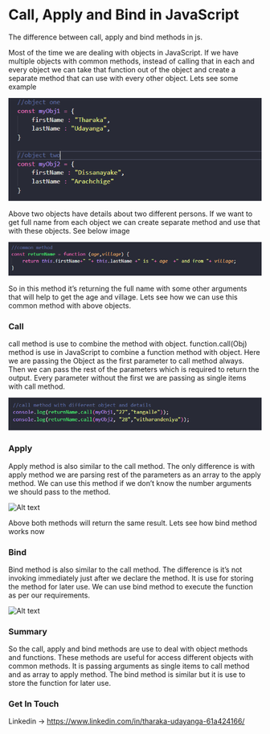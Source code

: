 # Call, Apply and Bind in JavaScript
The difference between call, apply and bind methods in js.

Most of the time we are dealing with objects in JavaScript. If we have multiple objects with common methods, instead of calling that in each and every object we can take that function out of the object and create a separate method that can use with every other object. Lets see some example

![Alt text](/images/objects.PNG?raw=true "Optional Title")

Above two objects have details about two different persons. If we want to get full name from each object we can create separate method and use that with these objects. See below image

![Alt text](/images/function.PNG?raw=true "Optional Title")

So in this method it’s returning the full name with some other arguments that will help to get the age and village. Lets see how we can use this common method with above objects.

### Call
call method is use to combine the method with object. function.call(Obj) method is use in JavaScript to combine a function method with object. Here we are passing the Object as the first parameter to call method always. Then we can pass the rest of the parameters which is required to return the output. Every parameter without the first we are passing as single items with call method.

![Alt text](/images/call.PNG?raw=true "Optional Title")

### Apply
Apply method is also similar to the call method. The only difference is with apply method we are parsing rest of the parameters as an array to the apply method. We can use this method if we don’t know the number arguments we should pass to the method.

![Alt text](/images/apply.PNG.PNG?raw=true "Optional Title")

Above both methods will return the same result. Lets see how bind method works now

### Bind
Bind method is also similar to the call method. The difference is it’s not invoking immediately just after we declare the method. It is use for storing the method for later use. We can use bind method to execute the function as per our requirements.

![Alt text](/images/bind.PNG.PNG?raw=true "Optional Title")

### Summary
So the call, apply and bind methods are use to deal with object methods and functions. These methods are useful for access different objects with common methods. It is passing arguments as single items to call method and as array to apply method. The bind method is similar but it is use to store the function for later use.

### Get In Touch
Linkedin -> https://www.linkedin.com/in/tharaka-udayanga-61a424166/
